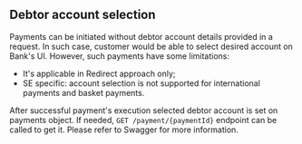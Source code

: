 ## Debtor account selection

Payments can be initiated without debtor account details provided in a request. In such case, customer would be able to select desired account on Bank's UI. However, such payments have some limitations:

* It's applicable in Redirect approach only;
* SE specific: account selection is not supported for international payments and basket payments.

After successful payment's execution selected debtor account is set on payments object. If needed, `GET /payment/{paymentId}` endpoint can be called to get it.
Please refer to Swagger for more information.